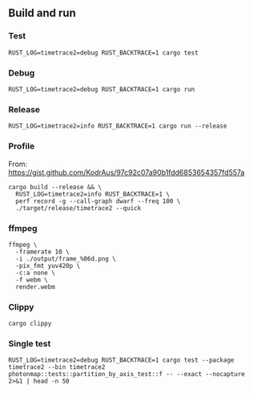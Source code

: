 
## Build and run

### Test

```
RUST_LOG=timetrace2=debug RUST_BACKTRACE=1 cargo test
```

### Debug

```
RUST_LOG=timetrace2=debug RUST_BACKTRACE=1 cargo run
```

### Release

```
RUST_LOG=timetrace2=info RUST_BACKTRACE=1 cargo run --release
```

### Profile

From: https://gist.github.com/KodrAus/97c92c07a90b1fdd6853654357fd557a

```
cargo build --release && \
  RUST_LOG=timetrace2=info RUST_BACKTRACE=1 \
  perf record -g --call-graph dwarf --freq 100 \
  ./target/release/timetrace2 --quick
```

### ffmpeg

```
ffmpeg \
  -framerate 10 \
  -i ./output/frame_%06d.png \
  -pix_fmt yuv420p \
  -c:a none \
  -f webm \
  render.webm
```

### Clippy

```
cargo clippy
```

### Single test

```
RUST_LOG=timetrace2=debug RUST_BACKTRACE=1 cargo test --package timetrace2 --bin timetrace2 photonmap::tests::partition_by_axis_test::f -- --exact --nocapture 2>&1 | head -n 50
```
